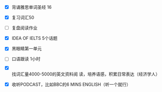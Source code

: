 - [x] 背诵雅思单词圣经 16
- [x] 复习词汇50
- [ ] 复盘阅读作业
- [x] IDEA OF IELTS 5个话题
- [x] 黑眼睛第一单元
- [ ] 口语跟读 1小时
- [x] 找词汇量4000-5000的英文资料阅
  读，培养语感，积累日常表达（经济学人）
- [x] 收听PODCAST，比如BBC的6 MINS
  ENGLISH（听一个就行）


